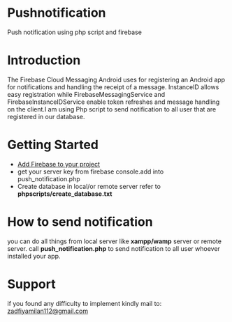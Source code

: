# Pushnotification
Push notification using php script and firebase

# Introduction
The Firebase Cloud Messaging Android uses for registering an Android app for notifications and handling the receipt of a message. InstanceID allows easy registration while FirebaseMessagingService and FirebaseInstanceIDService enable token refreshes and message handling on the client.I am using Php script to send notification to all user that are registered in our database.

# Getting Started
<ul>
<li><a href="firebase.google.com">Add Firebase to your project</a></li>
<li>get your server key from firebase console.add into push_notification.php</li>
<li>Create database in local/or remote server refer to <b>phpscripts/create_database.txt</b></li>
</ul>

# How to send notification

you can do all things from local server like <b>xampp/wamp</b> server or remote server. call <b>push_notification.php</b> to send notification to all user whoever installed your app.

# Support
if you found any difficulty to implement kindly mail to:
</b>zadfiyamilan112@gmail.com</b>
